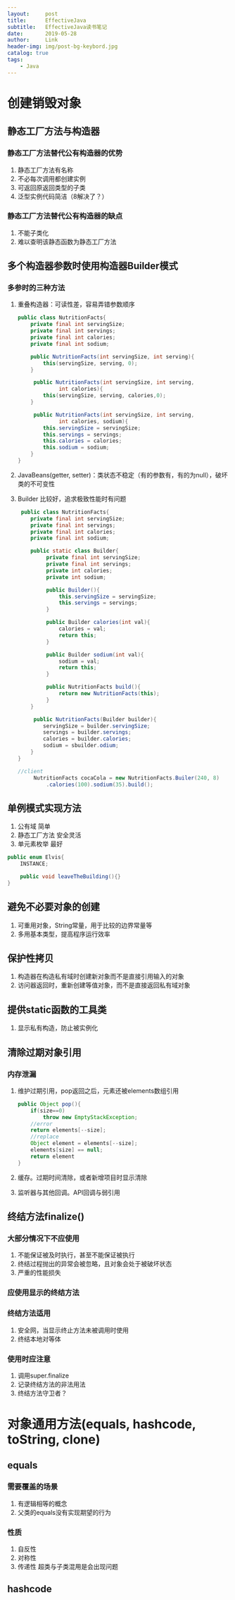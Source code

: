 ```yaml
---
layout:     post
title:      EffectiveJava
subtitle:   EffectiveJava读书笔记
date:       2019-05-28
author:     Link
header-img: img/post-bg-keybord.jpg
catalog: true
tags:
    - Java
---
```


# 创建销毁对象

## 静态工厂方法与构造器

### 静态工厂方法替代公有构造器的优势

1. 静态工厂方法有名称
2. 不必每次调用都创建实例
3. 可返回原返回类型的子类
4. 泛型实例代码简洁（8解决了？）

### 静态工厂方法替代公有构造器的缺点

1. 不能子类化
2. 难以查明该静态函数为静态工厂方法

## 多个构造器参数时使用构造器Builder模式

### 多参时的三种方法

1. 重叠构造器：可读性差，容易弄错参数顺序

   ```java
   public class NutritionFacts{
       private final int servingSize;
       private final int servings;
       private final int calories;
       private final int sodium;

       public NutritionFacts(int servingSize, int serving){
           this(servingSize, serving, 0);
       }

        public NutritionFacts(int servingSize, int serving,
                int calories){
           this(servingSize, serving, calories,0);
       }

        public NutritionFacts(int servingSize, int serving,
                int calories, sodium){
           this.servingSize = servingSize;
           this.servings = servings;
           this.calories = calories;
           this.sodium = sodium;
       }
   }
   ```

2. JavaBeans(getter, setter)：类状态不稳定（有的参数有，有的为null），破坏类的不可变性
3. Builder 比较好，追求极致性能时有问题

   ```java
    public class NutritionFacts{
       private final int servingSize;
       private final int servings;
       private final int calories;
       private final int sodium;

       public static class Builder{
            private final int servingSize;
            private final int servings;
            private int calories;
            private int sodium;

            public Builder(){
                this.servingSize = servingSize;
                this.servings = servings;
            }

            public Builder calories(int val){
                calories = val;
                return this;
            }

            public Builder sodium(int val){
                sodium = val;
                return this;
            }

            public NutritionFacts build(){
                return new NutritionFacts(this);
            }
       }

        public NutritionFacts(Builder builder){
           servingSize = builder.servingSize;
           servings = builder.servings;
           calories = builder.calories;
           sodium = sbuilder.odium;
       }
   }

   //client
        NutritionFacts cocaCola = new NutritionFacts.Builer(240, 8)
            .calories(100).sodium(35).build();
   ```

## 单例模式实现方法

1. 公有域 简单
2. 静态工厂方法 安全灵活
3. 单元素枚举 最好

```java
public enum Elvis{
    INSTANCE;

    public void leaveTheBuilding(){}
}
```

## 避免不必要对象的创建

1. 可重用对象，String常量，用于比较的边界常量等
2. 多用基本类型，提高程序运行效率

## 保护性拷贝

1. 构造器在构造私有域时创建新对象而不是直接引用输入的对象
2. 访问器返回时，重新创建等值对象，而不是直接返回私有域对象

## 提供static函数的工具类

1. 显示私有构造，防止被实例化

## 清除过期对象引用

### 内存泄漏

1. 维护过期引用，pop返回之后，元素还被elements数组引用

    ```java
    public Object pop(){
        if(size==0)
            throw new EmptyStackException;
        //error
        return elements[--size];
        //replace
        Object element = elements[--size];
        elements[size] == null;
        return element
    }
    ```

2. 缓存。过期时间清除，或者新增项目时显示清除

3. 监听器与其他回调。API回调与弱引用

## 终结方法finalize()

### 大部分情况下不应使用

1. 不能保证被及时执行，甚至不能保证被执行
2. 终结过程抛出的异常会被忽略，且对象会处于被破坏状态
3. 严重的性能损失

### 应使用显示的终结方法

### 终结方法适用

1. 安全网，当显示终止方法未被调用时使用
2. 终结本地对等体

### 使用时应注意

1. 调用super.finalize
2. 记录终结方法的非法用法
3. 终结方法守卫者？

# 对象通用方法(equals, hashcode, toString, clone)

## equals

### 需要覆盖的场景

1. 有逻辑相等的概念
2. 父类的equals没有实现期望的行为

### 性质

1. 自反性
2. 对称性
3. 传递性 超类与子类混用是会出现问题

## hashcode
